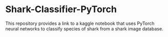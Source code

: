 # Shark-Classifier-PyTorch

This repository provides a link to a kaggle notebook that uses PyTorch neural networks to classify species of shark from a shark image database.
